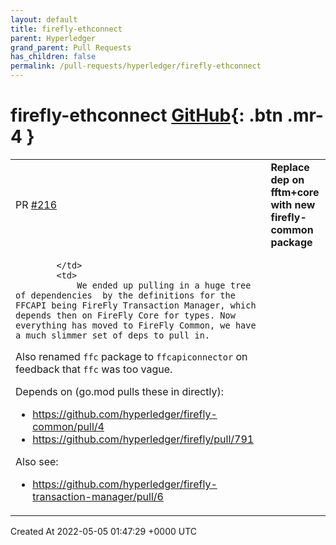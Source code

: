 ```yaml
---
layout: default
title: firefly-ethconnect
parent: Hyperledger
grand_parent: Pull Requests
has_children: false
permalink: /pull-requests/hyperledger/firefly-ethconnect
---
```


# firefly-ethconnect <span class="fs-3 right-align">[GitHub](https://github.com/hyperledger/firefly-ethconnect){: .btn .mr-4 }</span>


<div>
    <table>
        <tr>
            <td>
                PR <a href="https://github.com/hyperledger/firefly-ethconnect/pull/216" class=".btn">#216</a>
            </td>
            <td>
                <b>
                    Replace dep on fftm+core with new firefly-common package
                </b>
            </td>
        </tr>
        <tr>
            <td>
                
            </td>
            <td>
                We ended up pulling in a huge tree of dependencies  by the definitions for the FFCAPI being FireFly Transaction Manager, which depends then on FireFly Core for types. Now everything has moved to FireFly Common, we have a much slimmer set of deps to pull in.

Also renamed `ffc` package to `ffcapiconnector` on feedback that `ffc` was too vague.

Depends on (go.mod pulls these in directly):
- https://github.com/hyperledger/firefly-common/pull/4
- https://github.com/hyperledger/firefly/pull/791

Also see:
- https://github.com/hyperledger/firefly-transaction-manager/pull/6
            </td>
        </tr>
    </table>
    <div class="right-align">
        Created At 2022-05-05 01:47:29 +0000 UTC
    </div>
</div>

